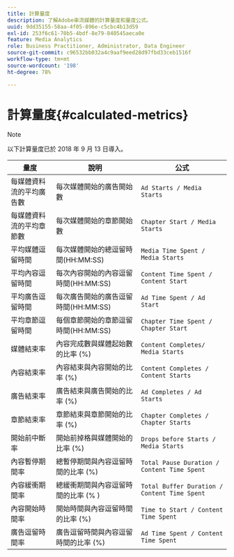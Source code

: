 ```yaml
---
title: 計算量度
description: 了解Adobe串流媒體的計算量度和量度公式。
uuid: 9dd35155-58aa-4f05-896e-c5cbc4b13d59
exl-id: 253f6c61-70b5-4bdf-8e79-840545aeca0e
feature: Media Analytics
role: Business Practitioner, Administrator, Data Engineer
source-git-commit: c96532bb032a4c9aaf9eed28d97fbd33ceb1516f
workflow-type: tm+mt
source-wordcount: '198'
ht-degree: 78%

---
```


# 計算量度{#calculated-metrics}

>[!NOTE]
>
>以下計算量度已於 2018 年 9 月 13 日導入。

| 量度 | 說明 | 公式 |
|---|---|---|
| 每媒體資料流的平均廣告數 | 每次媒體開始的廣告開始數 | `Ad Starts / Media Starts` |
| 每媒體資料流的平均章節數 | 每次媒體開始的章節開始數 | `Chapter Start / Media Starts` |
| 平均媒體逗留時間 | 每次媒體開始的總逗留時間(HH:MM:SS) | `Media Time Spent / Media Starts` |
| 平均內容逗留時間 | 每次內容開始的內容逗留時間(HH:MM:SS) | `Content Time Spent / Content Start` |
| 平均廣告逗留時間 | 每次廣告開始的廣告逗留時間(HH:MM:SS) | `Ad Time Spent / Ad Start` |
| 平均章節逗留時間 | 每個章節開始的章節逗留時間(HH:MM:SS) | `Chapter Time Spent / Chapter Start` |
| 媒體結束率 | 內容完成數與媒體起始數的比率 (%) | `Content Completes/ Media Starts` |
| 內容結束率 | 內容結束與內容開始的比率 (%) | `Content Completes / Content Starts` |
| 廣告結束率 | 廣告結束與廣告開始的比率 (%) | `Ad Completes / Ad Starts` |
| 章節結束率 | 章節結束與章節開始的比率 (%) | `Chapter Completes / Chapter Starts` |
| 開始前中斷率 | 開始前掉格與媒體開始的比率 (%) | `Drops before Starts / Media Starts` |
| 內容暫停期間率 | 總暫停期間與內容逗留時間的比率 (%) | `Total Pause Duration / Content Time Spent` |
| 內容緩衝期間率 | 總緩衝期間與內容逗留時間的比率 (% ) | `Total Buffer Duration / Content Time Spent` |
| 內容開始時間率 | 開始時間與內容逗留時間的比率 (%) | `Time to Start / Content Time Spent` |
| 廣告逗留時間率 | 廣告逗留時間與內容逗留時間的比率 (%) | `Ad Time Spent / Content Time Spent` |
